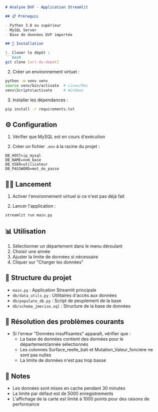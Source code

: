 ```markdown
# Analyse DVF - Application Streamlit

## 📋 Prérequis

- Python 3.8 ou supérieur
- MySQL Server
- Base de données DVF importée

## 🚀 Installation

1. Cloner le dépôt :
```bash
git clone [url-du-depot]
```

2. Créer un environnement virtuel :
```bash
python -m venv venv
source venv/bin/activate  # Linux/Mac
venv\Scripts\activate     # Windows
```

3. Installer les dépendances :
```bash
pip install -r requirements.txt
```

## ⚙️ Configuration

1. Vérifier que MySQL est en cours d'exécution

2. Créer un fichier `.env` à la racine du projet :
```env
DB_HOST=ip_mysql
DB_NAME=nom_base
DB_USER=utilisateur
DB_PASSWORD=mot_de_passe
```

## 🏃‍♂️ Lancement

1. Activer l'environnement virtuel si ce n'est pas déjà fait

2. Lancer l'application :
```bash
streamlit run main.py
```

## 📊 Utilisation

1. Sélectionner un département dans le menu déroulant
2. Choisir une année
3. Ajuster la limite de données si nécessaire
4. Cliquer sur "Charger les données"

## 📑 Structure du projet

- `main.py` : Application Streamlit principale
- `db/data_utils.py` : Utilitaires d'accès aux données
- `db/populate_db.py` : Script de peuplement de la base
- `db/schema_jmerise.sql` : Structure de la base de données

## 🚧 Résolution des problèmes courants

- Si l'erreur "Données insuffisantes" apparaît, vérifier que :
  - La base de données contient des données pour le département/année sélectionnés
  - Les colonnes Surface_reelle_bati et Mutation_Valeur_fonciere ne sont pas nulles
  - La limite de données n'est pas trop basse

## 📝 Notes

- Les données sont mises en cache pendant 30 minutes
- La limite par défaut est de 5000 enregistrements
- L'affichage de la carte est limité à 1000 points pour des raisons de performance
```